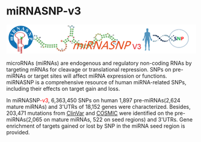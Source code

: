 # miRNASNP-v3

![](./miRNASNP3/miRNASNP3/static/miRNASNP3/img/logo-7.png)

 <p>microRNAs (miRNAs) are endogenous and regulatory non-coding RNAs by targeting mRNAs for cleavage or translational repression. SNPs on pre-miRNAs or target sites will affect miRNA expression or functions. <span class="badge alert-info">miRNASNP</span> is a comprehensive resource of human miRNA-related SNPs, including their effects on target gain and loss.</p>
                <p>In <span class="badge alert-info">miRNASNP<span style="color:red;">-v3</span></span>, <span class="badge alert-danger">6,363,450</span> SNPs on human <span class="badge alert-danger">1,897</span> pre-miRNAs(<span class="badge alert-danger">2,624</span> mature miRNAs) and 3'UTRs of <span class="badge alert-danger">18,152</span> genes were characterized. Besides, <span class="badge alert-danger">203,471</span> mutations from <span class="badge alert-info"><a href="https://www.ncbi.nlm.nih.gov/clinvar/" target="_blank">ClinVar</a></span> and <span class="badge alert-info"><a href="https://cancer.sanger.ac.uk/cosmic" target="_blank">COSMIC</a></span> were identified on the pre-miRNAs(<span class="badge alert-danger">2,065</span> on mature miRNAs, <span class="badge alert-danger">522</span> on seed regions) and 3'UTRs. <span class="badge alert-info">Gene enrichment</span> of targets gained or lost by SNP in the miRNA seed region is provided.
                </p>
